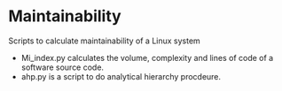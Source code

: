 # Maintainability
Scripts to calculate maintainability of a Linux system

- Mi_index.py calculates the volume, complexity and lines of code of a software source code. 
- ahp.py is a script to do analytical hierarchy procdeure. 
